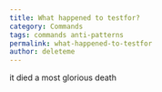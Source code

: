 ```yaml
---
title: What happened to testfor?
category: Commands
tags: commands anti-patterns
permalink: what-happened-to-testfor
author: deleteme
---
```


it died a most glorious death
